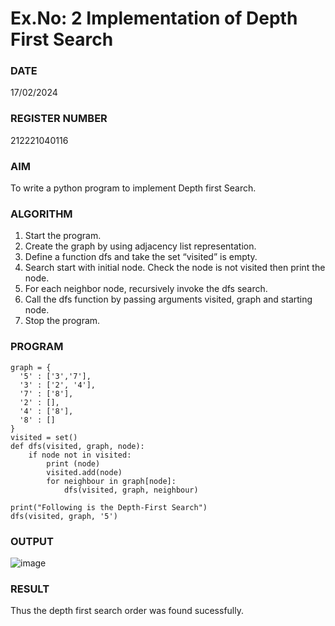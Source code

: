 # Ex.No: 2  Implementation of Depth First Search

### DATE
17/02/2024

### REGISTER NUMBER
212221040116

### AIM
To write a python program to implement Depth first Search. 

### ALGORITHM
1. Start the program.
2. Create the graph by using adjacency list representation.
3. Define a function dfs and take the set “visited” is empty.
4. Search start with initial node. Check the node is not visited then print the node.
5. For each neighbor node, recursively invoke the dfs search.
6. Call the dfs function by passing arguments visited, graph and starting node.
7. Stop the program.

### PROGRAM
```
graph = {
  '5' : ['3','7'],
  '3' : ['2', '4'],
  '7' : ['8'],
  '2' : [],
  '4' : ['8'],
  '8' : []
}
visited = set()
def dfs(visited, graph, node): 
    if node not in visited:
        print (node)
        visited.add(node)
        for neighbour in graph[node]:
            dfs(visited, graph, neighbour)

print("Following is the Depth-First Search")
dfs(visited, graph, '5')
```

### OUTPUT
![image](https://github.com/DrUmaRaniV/AI_Lab_2023-24/assets/114301782/acc7e38b-33aa-44f2-af06-c1a83fbf4e85)


### RESULT
Thus the depth first search order was found sucessfully.

